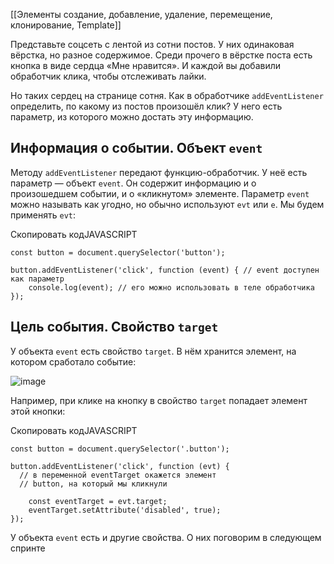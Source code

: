[[Элементы создание, добавление, удаление, перемещение, клонирование, Template]]

Представьте соцсеть с лентой из сотни постов. У них одинаковая вёрстка, но разное содержимое. Среди прочего в вёрстке поста есть кнопка в виде сердца «Мне нравится». И каждой вы добавили обработчик клика, чтобы отслеживать лайки.

Но таких сердец на странице сотня. Как в обработчике `addEventListener` определить, по какому из постов произошёл клик? У него есть параметр, из которого можно достать эту информацию.

## Информация о событии. Объект `event`

Методу `addEventListener` передают функцию-обработчик. У неё есть параметр — объект `event`. Он содержит информацию и о произошедшем событии, и о «кликнутом» элементе. Параметр `event` можно называть как угодно, но обычно используют `evt` или `e`. Мы будем применять `evt`:

Скопировать кодJAVASCRIPT

```
const button = document.querySelector('button');

button.addEventListener('click', function (event) { // event доступен как параметр
    console.log(event); // его можно использовать в теле обработчика
}); 
```

## Цель события. Cвойство `target`

У объекта `event` есть свойство `target`. В нём хранится элемент, на котором сработало событие:

![image](https://pictures.s3.yandex.net/resources/event_1587287672.gif)

Например, при клике на кнопку в свойство `target` попадает элемент этой кнопки:

Скопировать кодJAVASCRIPT

```
const button = document.querySelector('.button');

button.addEventListener('click', function (evt) {
  // в переменной eventTarget окажется элемент
  // button, на который мы кликнули

    const eventTarget = evt.target;
    eventTarget.setAttribute('disabled', true);
}); 
```

У объекта `event` есть и другие свойства. О них поговорим в следующем спринте